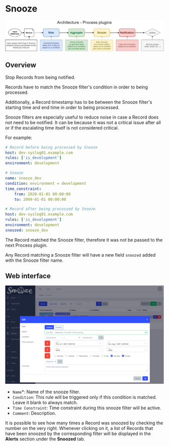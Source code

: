 # Snooze

![Architecture](images/architecture.png)

## Overview

Stop Records from being notified.

Records have to match the Snooze filter's condition in order to being processed.

Additionally, a Record timestamp has to be between the Snooze filter's starting time and end time in order to being processed.

Snooze filters are especially useful to reduce noise in case a Record does not need to be notified.
It can be because it was not a critical issue after all or if the escalating time itself is not considered critical.

For example:
```yaml
# Record before being processed by Snooze
host: dev-syslog01.example.com
rules: ['is_development']
environment: development
```
```yaml
# Snooze
name: snooze_dev
condition: environment = development
time_constraint:
    from: 2020-01-01 00:00:00
    to: 2099-01-01 00:00:00
```
```yaml
# Record after being processed by Snooze
host: dev-syslog01.example.com
rules: ['is_development']
environment: development
snoozed: snooze_dev
```

The Record matched the Snooze filter, therefore it was not be passed to the next Process plugin.

Any Record matching a Snooze filter will have a new field `snoozed` added with the Snooze filter name.

## Web interface ##

![Snooze](images/web_snooze.png)

* `Name`*: Name of the snooze filter.
* `Condition`: This rule will be triggered only if this condition is matched. Leave it blank to always match.
* `Time Constraint`: Time constraint during this snooze filter will be active.
* `Comment`: Description.

It is possible to see how many times a Record was snoozed by checking the number on the very right.
Whenever clicking on it, a list of Records that have been snoozed by the corresponding filter will be displayed
in the **Alerts** section under the **Snoozed** tab.
